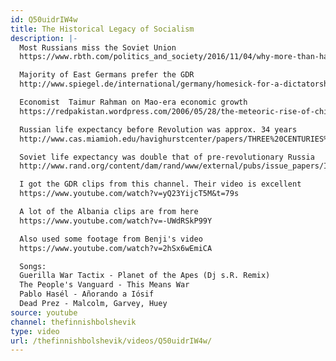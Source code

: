 ```yaml
---
id: Q50uidrIW4w
title: The Historical Legacy of Socialism
description: |-
  Most Russians miss the Soviet Union
  https://www.rbth.com/politics_and_society/2016/11/04/why-more-than-half-of-russians-miss-the-soviet-union_643655

  Majority of East Germans prefer the GDR
  http://www.spiegel.de/international/germany/homesick-for-a-dictatorship-majority-of-eastern-germans-feel-life-better-under-communism-a-634122.html

  Economist  Taimur Rahman on Mao-era economic growth
  https://redpakistan.wordpress.com/2006/05/28/the-meteoric-rise-of-china/

  Russian life expectancy before Revolution was approx. 34 years
  http://www.cas.miamioh.edu/havighurstcenter/papers/THREE%20CENTURIES%20OF%20RUSSIA%27S%20ENDEAVORS.pdf

  Soviet life expectancy was double that of pre-revolutionary Russia
  http://www.rand.org/content/dam/rand/www/external/pubs/issue_papers/IP162/xIP162.f5.jpg.pagespeed.ic.yY89aqx6xE.jpg

  I got the GDR clips from this channel. Their video is excellent
  https://www.youtube.com/watch?v=yQ23YijcT5M&t=79s

  A lot of the Albania clips are from here
  https://www.youtube.com/watch?v=-UWdRSkP99Y

  Also used some footage from Benji's video
  https://www.youtube.com/watch?v=2hSx6wEmiCA

  Songs:
  Guerilla War Tactix - Planet of the Apes (Dj s.R. Remix)
  The People's Vanguard - This Means War
  Pablo Hasél - Añorando a Iósif
  Dead Prez - Malcolm, Garvey, Huey
source: youtube
channel: thefinnishbolshevik
type: video
url: /thefinnishbolshevik/videos/Q50uidrIW4w/
---
```

